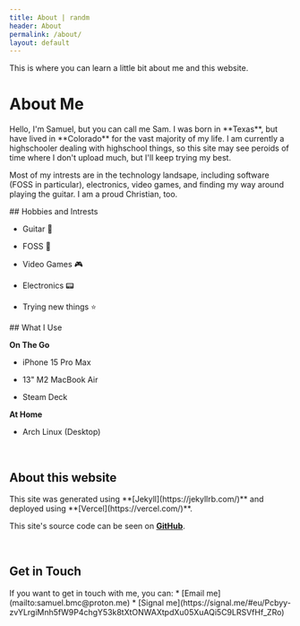 ```yaml
---
title: About | randm
header: About
permalink: /about/
layout: default
---
```

This is where you can learn a little bit about me and this website.

# About Me
<aside markdown="1">
Hello, I'm Samuel, but you can call me Sam. I was born in **Texas**, but have lived in **Colorado** for the vast majority of my life. I am currently a highschooler dealing with highschool things, so this site may see peroids of time where I don't upload much, but I'll keep trying my best.

Most of my intrests are in the technology landsape, including software (FOSS in particular), electronics, video games, and finding my way around playing the guitar. I am a proud Christian, too.
</aside>

<div class="flex-container">
<article markdown="1">
## Hobbies and Intrests

* Guitar 🎸

* FOSS 🐧

* Video Games 🎮

* Electronics 📟

* Trying new things ⭐️
</article>

<article markdown="1">
## What I Use

**On The Go**

* iPhone 15 Pro Max

* 13" M2 MacBook Air

* Steam Deck

**At Home**

* Arch Linux (Desktop)
</article>
</div>

<br>

## About this website
<aside markdown="1">
This site was generated using **[Jekyll](https://jekyllrb.com/)** and deployed using **[Vercel](https://vercel.com/)**.

This site's source code can be seen on **[GitHub](https://github.com/randm1/blog)**.
</aside>

<br>

## Get in Touch
<aside class="wrapper" markdown="1">
If you want to get in touch with me, you can:
* [Email me](mailto:samuel.bmc@proton.me)
* [Signal me](https://signal.me/#eu/Pcbyy-zvYLrgiMnh5fW9P4chgY53k8tXtONWAXtpdXu05XuAQi5C9LRSVfHf_ZRo)
</aside>
<br>